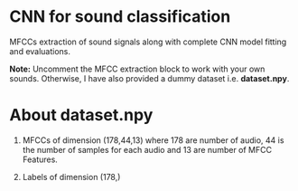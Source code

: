 # CNN for sound classification
MFCCs extraction of sound signals along with complete CNN model fitting and evaluations.

<b>Note:</b> Uncomment the MFCC extraction block to work with your own sounds. Otherwise, I have also provided a dummy dataset i.e. <b>dataset.npy</b>.

# About dataset.npy
1. MFCCs of dimension (178,44,13) where 178 are number of audio, 44 is the number of samples for each audio and 13 are number of MFCC Features.

2. Labels of dimension (178,)
